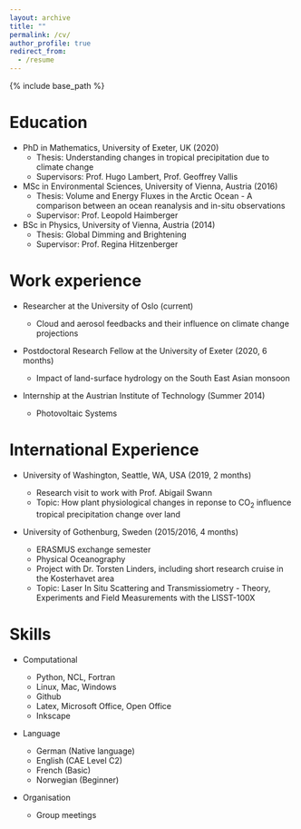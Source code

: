 ```yaml
---
layout: archive
title: ""
permalink: /cv/
author_profile: true
redirect_from:
  - /resume
---
```


{% include base_path %}

Education
======
* PhD in Mathematics, University of Exeter, UK (2020)
  * Thesis: Understanding changes in tropical precipitation due to climate change
  * Supervisors: Prof. Hugo Lambert, Prof. Geoffrey Vallis
* MSc in Environmental Sciences, University of Vienna, Austria (2016)
  * Thesis: Volume and Energy Fluxes in the Arctic Ocean - A comparison between an ocean reanalysis and in-situ observations
  * Supervisor: Prof. Leopold Haimberger
* BSc in Physics, University of Vienna, Austria (2014)
  * Thesis: Global Dimming and Brightening
  * Supervisor: Prof. Regina Hitzenberger


Work experience
======
* Researcher at the University of Oslo (current)
  * Cloud and aerosol feedbacks and their influence on climate change projections
  
* Postdoctoral Research Fellow at the University of Exeter (2020, 6 months)
  * Impact of land-surface hydrology on the South East Asian monsoon

* Internship at the Austrian Institute of Technology (Summer 2014)
  * Photovoltaic Systems
  
  
International Experience
======
* University of Washington, Seattle, WA, USA (2019, 2 months)
  * Research visit to work with Prof. Abigail Swann
  * Topic: How plant physiological changes in reponse to CO<sub>2</sub> influence tropical precipitation change over land 
  
* University of Gothenburg, Sweden (2015/2016, 4 months)
  * ERASMUS exchange semester
  * Physical Oceanography
  * Project with Dr. Torsten Linders, including short research cruise in the Kosterhavet area
  * Topic: Laser In Situ Scattering and Transmissiometry - Theory, Experiments and Field Measurements with the LISST-100X


Skills
======
* Computational
  * Python, NCL, Fortran
  * Linux, Mac, Windows
  * Github
  * Latex, Microsoft Office, Open Office
  * Inkscape 
  
* Language
  * German (Native language)
  * English (CAE Level C2)
  * French (Basic)
  * Norwegian (Beginner)
  
* Organisation
  * Group meetings 

  

